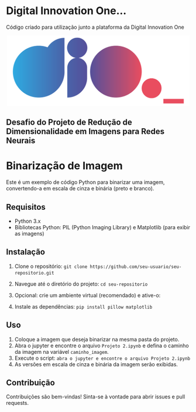 # Digital Innovation One...

Código criado para utilização junto a plataforma da Digital Innovation One

<p align="center"><img src="./logo.png" width="500"></p>

## Desafio do Projeto de Redução de Dimensionalidade em Imagens para Redes Neurais 

# Binarização de Imagem

Este é um exemplo de código Python para binarizar uma imagem, convertendo-a em escala de cinza e binária (preto e branco).

## Requisitos

- Python 3.x
- Bibliotecas Python: PIL (Python Imaging Library) e Matplotlib (para exibir as imagens)

## Instalação

1. Clone o repositório:
   `git clone https://github.com/seu-usuario/seu-repositorio.git`

2. Navegue até o diretório do projeto:
   `cd seu-repositorio`

3. Opcional: crie um ambiente virtual (recomendado) e ative-o:

4. Instale as dependências:
`pip install pillow matplotlib`

## Uso

1. Coloque a imagem que deseja binarizar na mesma pasta do projeto.
2. Abra o jupyter e encontre o  arquivo `Projeto 2.ipynb` e defina o caminho da imagem na variável `caminho_imagem`.
3. Execute o script:
`abra o jupyter e encontre o arquivo Projeto 2.ipynb`
4. As versões em escala de cinza e binária da imagem serão exibidas.

## Contribuição

Contribuições são bem-vindas! Sinta-se à vontade para abrir issues e pull requests.

